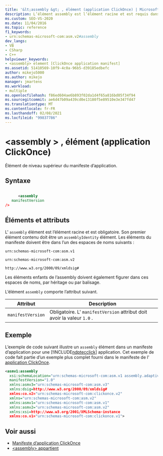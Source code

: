 ```yaml
---
title: '&lt;assembly &gt; , élément (application ClickOnce) | Microsoft Docs'
description: L’élément assembly est l’élément racine et est requis dans l’application ClickOnce. Son premier élément contenu doit être un élément assemblyIdentity.
ms.custom: SEO-VS-2020
ms.date: 11/04/2016
ms.topic: reference
f1_keywords:
- urn:schemas-microsoft-com:asm.v2#assembly
dev_langs:
- VB
- CSharp
- C++
helpviewer_keywords:
- <assembly> element [ClickOnce application manifest]
ms.assetid: 51410569-10f9-4c0a-96b5-d39185edbefc
author: mikejo5000
ms.author: mikejo
manager: jmartens
ms.workload:
- multiple
ms.openlocfilehash: f86ed604ae6b893f02da1d4f65a816bd05f34f94
ms.sourcegitcommit: ae6d47b09a439cd0e13180f5e89510e3e347fd47
ms.translationtype: MT
ms.contentlocale: fr-FR
ms.lasthandoff: 02/08/2021
ms.locfileid: "99837786"
---
```

# <a name="ltassemblygt-element-clickonce-application"></a>&lt;assembly &gt; , élément (application ClickOnce)
Élément de niveau supérieur du manifeste d’application.

## <a name="syntax"></a>Syntaxe

```xml

      <assembly
   manifestVersion
/>
```

## <a name="elements-and-attributes"></a>Éléments et attributs
 L' `assembly` élément est l’élément racine et est obligatoire. Son premier élément contenu doit être un `assemblyIdentity` élément. Les éléments du manifeste doivent être dans l’un des espaces de noms suivants :

 `urn:schemas-microsoft-com:asm.v1`

 `urn:schemas-microsoft-com:asm.v2`

 `http://www.w3.org/2000/09/xmldsig#`

 Les éléments enfants de l’assembly doivent également figurer dans ces espaces de noms, par héritage ou par balisage.

 L’élément `assembly` comporte l’attribut suivant.

|Attribut|Description|
|---------------|-----------------|
|`manifestVersion`|Obligatoire. L' `manifestVersion` attribut doit avoir la valeur `1.0` .|

## <a name="example"></a>Exemple
 L’exemple de code suivant illustre un `assembly` élément dans un manifeste d’application pour une [!INCLUDE[ndptecclick](../deployment/includes/ndptecclick_md.md)] application. Cet exemple de code fait partie d’un exemple plus complet fourni dans le manifeste de l' [application ClickOnce](../deployment/clickonce-application-manifest.md).

```xml
<asmv1:assembly
  xsi:schemaLocation="urn:schemas-microsoft-com:asm.v1 assembly.adaptive.xsd"
  manifestVersion="1.0"
  xmlns:asmv3="urn:schemas-microsoft-com:asm.v3"
  xmlns:dsig=http://www.w3.org/2000/09/xmldsig#
  xmlns:co.v2="urn:schemas-microsoft-com:clickonce.v2"
  xmlns="urn:schemas-microsoft-com:asm.v2"
  xmlns:asmv1="urn:schemas-microsoft-com:asm.v1"
  xmlns:asmv2="urn:schemas-microsoft-com:asm.v2"
  xmlns:xsi=http://www.w3.org/2001/XMLSchema-instance
  xmlns:co.v1="urn:schemas-microsoft-com:clickonce.v1">
```

## <a name="see-also"></a>Voir aussi
- [Manifeste d’application ClickOnce](../deployment/clickonce-application-manifest.md)
- [\<assembly> appartient](../deployment/assembly-element-clickonce-deployment.md)
